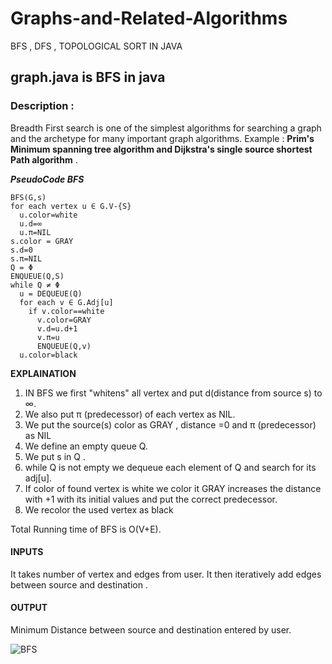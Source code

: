 # Graphs-and-Related-Algorithms
BFS , DFS , TOPOLOGICAL SORT IN JAVA


## graph.java is BFS in java
### Description :

Breadth First search is one of the simplest algorithms for searching a graph and the archetype for many important graph algorithms. Example : **Prim's Minimum spanning tree algorithm and Dijkstra's single source shortest Path algorithm** .

***PseudoCode BFS***

```
BFS(G,s)
for each vertex u ∈ G.V-{S}
  u.color=white
  u.d=∞ 
  u.π=NIL
s.color = GRAY
s.d=0
s.π=NIL
Q = Φ
ENQUEUE(Q,S)
while Q ≠ Φ 
  u = DEQUEUE(Q)
  for each v ∈ G.Adj[u]
    if v.color==white
      v.color=GRAY
      v.d=u.d+1
      v.π=u
      ENQUEUE(Q,v)
  u.color=black
```

**EXPLAINATION**

1. IN BFS we first "whitens" all vertex and put d(distance from source s) to ∞.
2. We also put π (predecessor) of each vertex as NIL.
3. We put the source(s) color as GRAY , distance =0 and π (predecessor) as NIL
4. We define an empty queue Q.
5. We put s in Q .
6. while Q is not empty  we dequeue each element of Q and search for its adj[u].
7. If color of found vertex is white we color it GRAY increases the distance with +1 with its initial values and put the correct predecessor.
8. We recolor the used vertex as black

Total Running time of BFS is O(V+E).

#### INPUTS

It takes number of vertex and edges from user. It then iteratively add edges between source and destination . 

#### OUTPUT

Minimum Distance between source and destination entered by user.

![BFS](https://user-images.githubusercontent.com/95691508/149518485-9920b1cf-b87c-4f42-a270-cc30b7838bd2.JPG)
